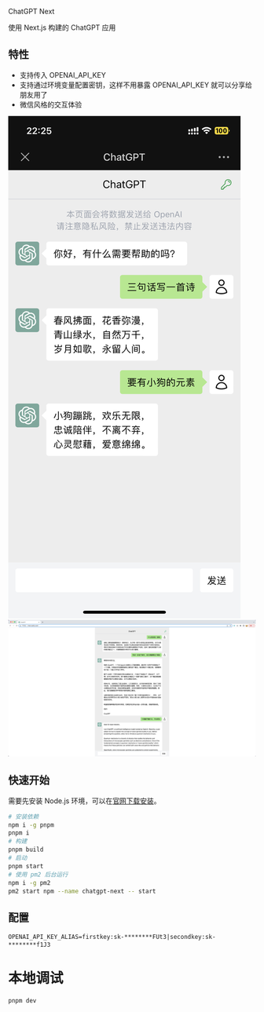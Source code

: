 ChatGPT Next

使用 Next.js 构建的 ChatGPT 应用

## 特性

- 支持传入 OPENAI_API_KEY
- 支持通过环境变量配置密钥，这样不用暴露 OPENAI_API_KEY 就可以分享给朋友用了
- 微信风格的交互体验

![screenshot-mobile](./public/screenshot-mobile.png)
![screenshot-desktop](./public/screenshot-desktop.png)

## 快速开始

需要先安装 Node.js 环境，可以在[官网下载安装](https://nodejs.org/en/)。

```bash
# 安装依赖
npm i -g pnpm
pnpm i
# 构建
pnpm build
# 启动
pnpm start
# 使用 pm2 后台运行
npm i -g pm2
pm2 start npm --name chatgpt-next -- start
```

## 配置

```
OPENAI_API_KEY_ALIAS=firstkey:sk-********FUt3|secondkey:sk-********f1J3
```

# 本地调试

```bash
pnpm dev
```
